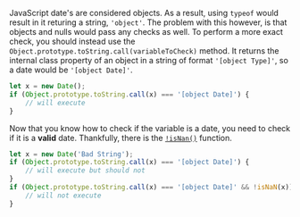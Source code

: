 JavaScript date's are considered objects. As a result,
using `typeof` would result in it returing a string, `'object'`.
The problem with this however, is that objects and nulls would pass
any checks as well. To perform a more exact check, you should instead use
the `Object.prototype.toString.call(variableToCheck)` method. It returns the internal class
property of an object in a string of format `'[object Type]'`, so a date would be
`'[object Date]'`.

```javascript
let x = new Date();
if (Object.prototype.toString.call(x) === '[object Date]') {
    // will execute
}
```

Now that you know how to check if the variable is a date,
you need to check if it is a **valid** date. Thankfully, there is
the [`!isNan()`](/tutorials/fundamentals/check-nan) function.

```javascript
let x = new Date('Bad String');
if (Object.prototype.toString.call(x) === '[object Date]') {
    // will execute but should not
}
if (Object.prototype.toString.call(x) === '[object Date]' && !isNaN(x)) {
    // will not execute
}
```
